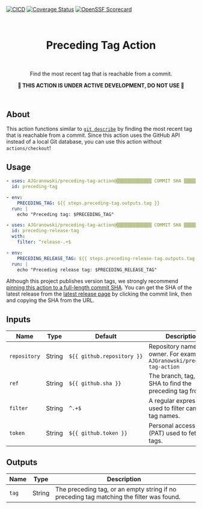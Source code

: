 [![CICD][cicd-badge]][cicd-link]
[![Coverage Status][coverage-badge]][coverage-link]
[![OpenSSF Scorecard][ossf-scorecard-badge]][ossf-scorecard-link]

<header align="center">
    <h1 align="center">Preceding Tag Action</h1>
    <p align="center">Find the most recent tag that is reachable from a commit.</p>
    <p align="center"><b>🚧 THIS ACTION IS UNDER ACTIVE DEVELOPMENT, DO NOT USE 🚧</b></p>
</header>

## About
This action functions similar to [`git describe`][git-describe-link] by finding the most recent tag that is reachable from a commit. Since this action uses the GitHub API instead of a local Git database, you can use this action without `actions/checkout`!

## Usage
```yml
- uses: AJGranowski/preceding-tag-action@▒▒▒▒▒▒▒▒▒▒▒▒▒ COMMIT SHA ▒▒▒▒▒▒▒▒▒▒▒▒▒▒▒ # vX.Y.Z
  id: preceding-tag

- env:
    PRECEDING_TAG: ${{ steps.preceding-tag.outputs.tag }}
  run: |
    echo "Preceding tag: $PRECEDING_TAG"
```

```yml
- uses: AJGranowski/preceding-tag-action@▒▒▒▒▒▒▒▒▒▒▒▒▒ COMMIT SHA ▒▒▒▒▒▒▒▒▒▒▒▒▒▒▒ # vX.Y.Z
  id: preceding-release-tag
  with:
    filter: ^release-.+$

- env:
    PRECEDING_RELEASE_TAG: ${{ steps.preceding-release-tag.outputs.tag }}
  run: |
    echo "Preceding release tag: $PRECEDING_RELEASE_TAG"
```


Although this project publishes version tags, we strongly recommend [pinning this action to a full-length commit SHA][security-sha-pinning-link]. You can get the SHA of the latest release from the [latest release page][latest-release-link] by clicking the commit link, then and copying the SHA from the URL.

## Inputs
| Name         | Type   | Default                    | Description                                                                 |
|--------------|--------|----------------------------|-----------------------------------------------------------------------------|
| `repository` | String | `${{ github.repository }}` | Repository name with owner. For example, `AJGranowski/preceding-tag-action` |
| `ref`        | String | `${{ github.sha }}`        | The branch, tag, or SHA to find the preceding tag from.                     |
| `filter`     | String | `^.+$`                     | A regular expression used to filter candidate tag names.                    |
| `token`      | String | `${{ github.token }}`      | Personal access token (PAT) used to fetch the tags.                         |

## Outputs
| Name  | Type   | Description  |
|-------|--------|------------------------------------------------------------------------------------------|
| `tag` | String | The preceding tag, or an empty string if no preceding tag matching the filter was found. |

[cicd-badge]: https://github.com/AJGranowski/preceding-tag-action/actions/workflows/cicd.yml/badge.svg?branch=main
[cicd-link]: https://github.com/AJGranowski/preceding-tag-action/actions/workflows/cicd.yml
[coverage-badge]: https://coveralls.io/repos/github/AJGranowski/preceding-tag-action/badge.svg?branch=main
[coverage-link]: https://coveralls.io/github/AJGranowski/preceding-tag-action?branch=main
[git-describe-link]: https://git-scm.com/docs/git-describe
[latest-release-link]: https://github.com/AJGranowski/preceding-tag-action/releases/latest
[ossf-scorecard-badge]: https://api.securityscorecards.dev/projects/github.com/AJGranowski/preceding-tag-action/badge
[ossf-scorecard-link]: https://securityscorecards.dev/viewer/?uri=github.com/AJGranowski/preceding-tag-action
[security-sha-pinning-link]: https://docs.github.com/en/actions/reference/security/secure-use#using-third-party-actions